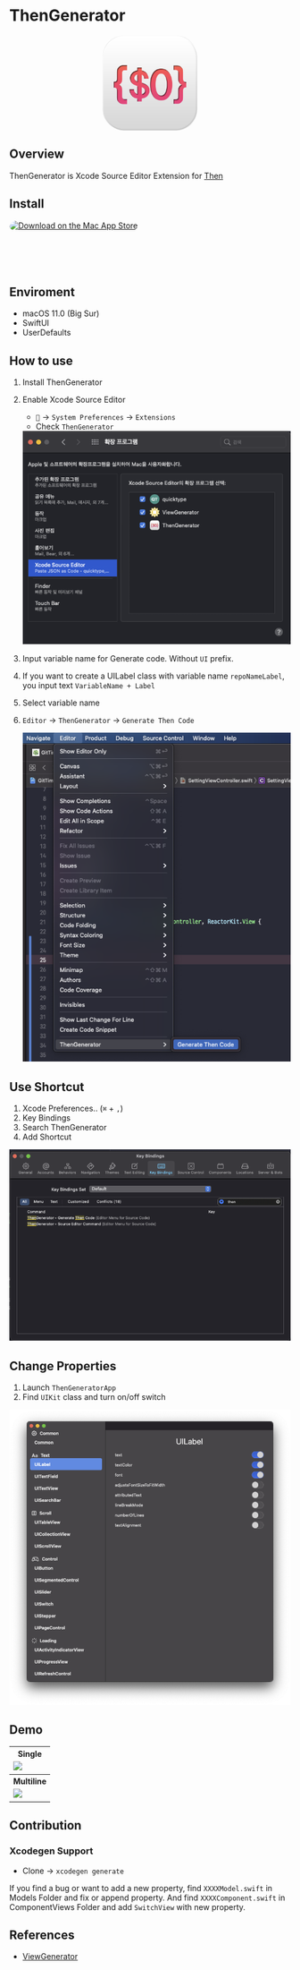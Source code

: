 # ThenGenerator

<p align=center>
<a href="https://apps.apple.com/us/app/thengenerator/id1499993324?mt=12&amp;itscg=30200&amp;itsct=apps_box" style="width: 170px; height: 170px; border-top-left-radius: 22%; border-top-right-radius: 22%; border-bottom-right-radius: 22%; border-bottom-left-radius: 22%; overflow: hidden; display: inline-block; vertical-align: middle;"><img src="./.github/images/icon_512x512.png" alt="ThenGenerator" style="width: 170px; height: 170px; border-top-left-radius: 22%; border-top-right-radius: 22%; border-bottom-right-radius: 22%; border-bottom-left-radius: 22%; overflow: hidden; display: inline-block; vertical-align: middle;"></a>

</p>

## Overview

ThenGenerator is Xcode Source Editor Extension for [Then](https://github.com/devxoul/Then)

## Install

<a href="https://apps.apple.com/us/app/thengenerator/id1499993324?mt=12&amp;itsct=apps_box&amp;itscg=30200" style="display: inline-block; overflow: hidden; border-top-left-radius: 13px; border-top-right-radius: 13px; border-bottom-right-radius: 13px; border-bottom-left-radius: 13px; width: 250px; height: 83px;"><img src="https://tools.applemediaservices.com/api/badges/download-on-the-mac-app-store/black/en-US?size=250x83&amp;releaseDate=1610668800&h=b1b571a8554d47f187619067dd9c33a0" alt="Download on the Mac App Store" style="border-top-left-radius: 13px; border-top-right-radius: 13px; border-bottom-right-radius: 13px; border-bottom-left-radius: 13px; width: 250px; height: 83px;"></a>

## Enviroment

- macOS 11.0 (Big Sur)
- SwiftUI
- UserDefaults

## How to use

1. Install ThenGenerator
2. Enable Xcode Source Editor

   - `` -> `System Preferences` -> `Extensions`
   - Check `ThenGenerator`

   <img src="./.github/images/systempreference.png">

3. Input variable name for Generate code. Without `UI` prefix.
4. If you want to create a UILabel class with variable name `repoNameLabel`, you input text `VariableName + Label`
5. Select variable name
6. `Editor` -> `ThenGenerator` -> `Generate Then Code`

   <img src="./.github/images/manual.png">

## Use Shortcut

1. Xcode Preferences.. (`⌘` + `,`)
2. Key Bindings
3. Search ThenGenerator
4. Add Shortcut

<img src="./.github/images/keybinding.png">

## Change Properties

1. Launch `ThenGeneratorApp`
2. Find `UIKit` class and turn on/off switch

<img src="./.github/images/property.png">

## Demo

<table>
<tr>
<th>Single</th>
</tr>
<td>
<img src="./.github/images/single.gif">
</td>

<tr>
<th>Multiline</th>
</tr>
<td>
<img src="./.github/images/multiLine.gif">
</td>

</table>

## Contribution

### Xcodegen Support
- Clone -> `xcodegen generate` 

If you find a bug or want to add a new property, find `XXXXModel.swift` in Models Folder and fix or append property.
And find `XXXXComponent.swift` in ComponentViews Folder and add `SwitchView` with new property.

## References

- [ViewGenerator](https://github.com/funzin/ViewGenerator)
